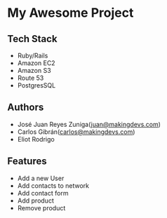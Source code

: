 # My Awesome Project

## Tech Stack

- Ruby/Rails
- Amazon EC2
- Amazon S3
- Route 53
- PostgresSQL

## Authors

- José Juan Reyes Zuniga(juan@makingdevs.com)
- Carlos Gibrán(carlos@makingdevs.com)
- Eliot Rodrigo

## Features

- Add a new User
- Add contacts to network
- Add contact form
- Add product
- Remove product
